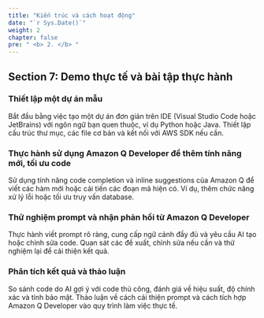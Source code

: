 ```yaml
---
title: "Kiến trúc và cách hoạt động"
date: "`r Sys.Date()`"
weight: 2
chapter: false
pre: " <b> 2. </b> "
---
```


## Section 7: Demo thực tế và bài tập thực hành

### Thiết lập một dự án mẫu

Bắt đầu bằng việc tạo một dự án đơn giản trên IDE (Visual Studio Code hoặc JetBrains) với ngôn ngữ bạn quen thuộc, ví dụ Python hoặc Java. Thiết lập cấu trúc thư mục, các file cơ bản và kết nối với AWS SDK nếu cần.

### Thực hành sử dụng Amazon Q Developer để thêm tính năng mới, tối ưu code

Sử dụng tính năng code completion và inline suggestions của Amazon Q để viết các hàm mới hoặc cải tiến các đoạn mã hiện có. Ví dụ, thêm chức năng xử lý lỗi hoặc tối ưu truy vấn database.

### Thử nghiệm prompt và nhận phản hồi từ Amazon Q Developer

Thực hành viết prompt rõ ràng, cung cấp ngữ cảnh đầy đủ và yêu cầu AI tạo hoặc chỉnh sửa code. Quan sát các đề xuất, chỉnh sửa nếu cần và thử nghiệm lại để cải thiện kết quả.

### Phân tích kết quả và thảo luận

So sánh code do AI gợi ý với code thủ công, đánh giá về hiệu suất, độ chính xác và tính bảo mật. Thảo luận về cách cải thiện prompt và cách tích hợp Amazon Q Developer vào quy trình làm việc thực tế.
